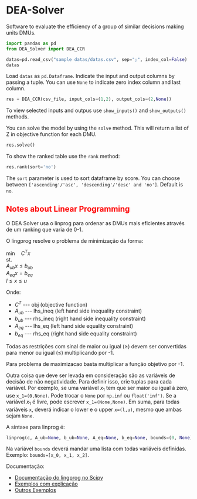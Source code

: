# DEA-Solver
Software to evaluate the efficiency of a group of similar decisions making units DMUs. 

```python
import pandas as pd
from DEA_Solver import DEA_CCR

datas=pd.read_csv("sample datas/datas.csv", sep=";", index_col=False)
datas
```
Load `datas` as `pd.Dataframe`. Indicate the input and output columns by passing a tuple. You can use `None` to indicate zero index column and last column.


```python
res = DEA_CCR(csv_file, input_cols=(1,2), output_cols=(2,None))
```

To view selected inputs and outpus use `show_inputs()` and `show_outputs()` methods.

You can solve the model by using the `solve` method. This will return a list of Z in objective function for each DMU.

```python
res.solve()
```

To show the ranked table use the `rank` method:

```python
res.rank(sort='no')
```
The `sort` parameter is used to sort dataframe by score. You can choose between `['ascending'/'asc', 'descending'/'desc' and 'no']`. Default is `no`.


<h2 style="color:red">Notes about Linear Programming</h2>
O DEA Solver usa o linprog para ordenar as DMUs mais eficientes através de um ranking que varia de 0-1.

O lingprog resolve o problema de minimização da forma:

$\text{min}\quad C^Tx$\
st.\
$A_{ub} x \leq b_{ub}$\
$A_{eq} x = b_{eq}$\
$l\leq x \leq u$

Onde:
- $C^T$ --- obj (objective function)
- $A_{ub}$ --- lhs_ineq (left hand side inequality constraint)
- $b_{ub}$ --- rhs_ineq (right hand side inequality constraint)
- $A_{eq}$ --- lhs_eq (left hand side equality constraint)
- $b_{eq}$ --- rhs_eq (right hand side equality constraint) 

Todas as restrições com sinal de maior ou igual ($\geq$) devem ser convertidas para menor ou igual ($\leq$) multiplicando por -1. 

Para problema de maximizacao basta multiplicar a função objetivo por -1.

Outra coisa que deve ser levada em consideração são as variáveis de decisão de não negatividade. Para definir isso, crie tuplas para cada variável. Por exemplo, se uma variável $x_1$ tem que ser maior ou igual à zero, use `x_1=(0,None)`. Pode trocar o `None` por `np.inf` ou `float('inf')`. Se a variável $x_1$ é livre, pode escrever `x_1=(None,None)`. Em suma, para todas variáveis `x`, deverá indicar o lower e o upper `x=(l,u)`, mesmo que ambas sejam `None`.

A sintaxe para linprog é:

```python
linprog(c, A_ub=None, b_ub=None, A_eq=None, b_eq=None, bounds=(0, None))
```

Na variável `bounds` deverá mandar uma lista com todas variáveis definidas. Exemplo: `bounds=[x_0, x_1, x_2]`.


Documentação:
* [Documentação do lingprog no Scipy](https://docs.scipy.org/doc/scipy/reference/generated/scipy.optimize.linprog.html)
* [Exemplos com explicação](https://realpython.com/linear-programming-python/)
* [Outros Exemplos](https://www.cuemath.com/algebra/linear-programming/)


